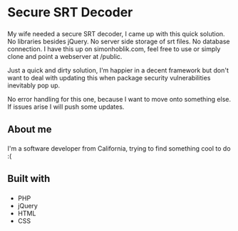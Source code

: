 <h1 align="left">Secure SRT Decoder</h1>

###

<p align="left">My wife needed a secure SRT decoder, I came up with this quick solution. No libraries besides jQuery. No server side storage of srt files. No database connection. I have this up on simonhoblik.com, feel free to use or simply clone and point a webserver at /public.</p>
<p>Just a quick and dirty solution, I'm happier in a decent framework but don't want to deal with updating this when package security vulnerabilities inevitably pop up.</p>

<p>No error handling for this one, because I want to move onto something else. If issues arise I will push some updates.</p>

###

<h2 align="left">About me</h2>

###

<p align="left">I'm a software developer from California, trying to find something cool to do :(</p>

###

<h2 align="left">Built with</h2>

###

<div align="left">
  <ul>
    <li>PHP</li>
    <li>jQuery</li>
    <li>HTML</li>
    <li>CSS</li>
  </ul>
</div>

###
